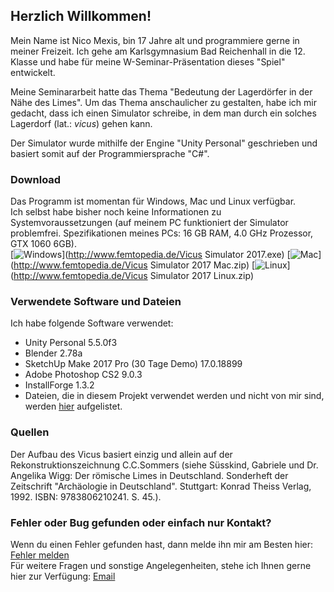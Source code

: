 ## Herzlich Willkommen!

Mein Name ist Nico Mexis, bin 17 Jahre alt und programmiere gerne in meiner Freizeit. Ich gehe am Karlsgymnasium Bad Reichenhall in die 12. Klasse und habe für meine W-Seminar-Präsentation dieses "Spiel" entwickelt.

Meine Seminararbeit hatte das Thema "Bedeutung der Lagerdörfer in der Nähe des Limes". Um das Thema anschaulicher zu gestalten, habe ich mir gedacht, dass ich einen Simulator schreibe, in dem man durch ein solches Lagerdorf (lat.: _vicus_) gehen kann.

Der Simulator wurde mithilfe der Engine "Unity Personal" geschrieben und basiert somit auf der Programmiersprache "C#".

### Download

Das Programm ist momentan für Windows, Mac und Linux verfügbar.<br>
Ich selbst habe bisher noch keine Informationen zu Systemvoraussetzungen (auf meinem PC funktioniert der Simulator problemfrei. Spezifikationen meines PCs: 16 GB RAM, 4.0 GHz Prozessor, GTX 1060 6GB).<br>
[![Windows](http://www.femtopedia.de/Win.png "Download für Windows")](http://www.femtopedia.de/Vicus Simulator 2017.exe) [![Mac](http://www.femtopedia.de/Mac.png "Download für Mac")](http://www.femtopedia.de/Vicus Simulator 2017 Mac.zip) [![Linux](http://www.femtopedia.de/Linux.png "Download für Linux")](http://www.femtopedia.de/Vicus Simulator 2017 Linux.zip)

### Verwendete Software und Dateien

Ich habe folgende Software verwendet:<br>
 - Unity Personal 5.5.0f3<br>
 - Blender 2.78a<br>
 - SketchUp Make 2017 Pro (30 Tage Demo) 17.0.18899<br>
 - Adobe Photoshop CS2 9.0.3<br>
 - InstallForge 1.3.2<br>
 - Dateien, die in diesem Projekt verwendet werden und nicht von mir sind, werden [hier](CCZitate) aufgelistet.

### Quellen

Der Aufbau des Vicus basiert einzig und allein auf der Rekonstruktionszeichnung C.C.Sommers (siehe Süsskind, Gabriele und Dr. Angelika Wigg: Der römische Limes in Deutschland. Sonderheft der Zeitschrift "Archäologie in Deutschland". Stuttgart: Konrad Theiss Verlag, 1992. ISBN: 9783806210241. S. 45.).

### Fehler oder Bug gefunden oder einfach nur Kontakt?

Wenn du einen Fehler gefunden hast, dann melde ihn mir am Besten hier: [Fehler melden](https://github.com/ThexXTURBOXx/VicusSim2017/issues/new)<br> Für weitere Fragen und sonstige Angelegenheiten, stehe ich Ihnen gerne hier zur Verfügung: [Email](mailto:nico.mexis@kabelmail.de)
